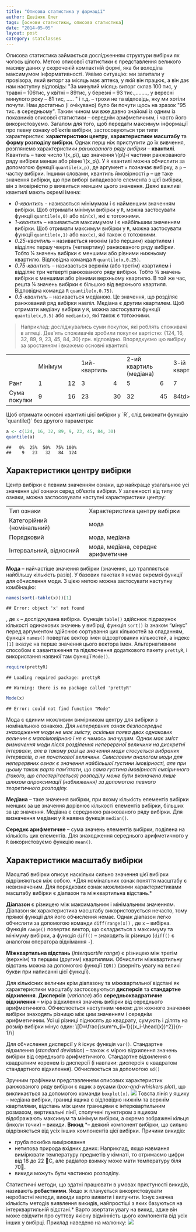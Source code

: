 ```yaml
---
title: "Описова статистика у фармації"
author: Девіняк Олег
tags: [основи статистики, описова статистика]
date: "2014-05-05"
layout: post
category: statclasses
--- 
```


Описова статистика займається дослідженням структури вибірки як чогось цілого. Метою описової статистики є представлення великого масиву даних у скороченій компактній формі, яка би володіла максимумом інформативності. Уявімо ситуацію: ми запитали у провізора, який виторг за місяць має аптека, у якій він працює, а він дає нам наступну відповідь: "За минулий місяць виторг склав 100 тис, у травні – 106тис, у квітні – 89тис, у березні – 93 тис.,........, у вересні минулого року – 81 тис, ..... " і т.д. – трохи не та відповідь, яку ми хотіли почути. Нам достатньо (і очікувано) було би почути щось на зразок "95 тис. в середньому". Таким чином ми вже давно знайомі із одним із показників описової статистики – середнім арифметичним, і часто його використовуємо. Загалом для того, щоб передати максимум інформації про певну ознаку об’єктів вибірки, застосовуються три типи характеристик: **характеристики центру**, **характеристики масштабу** та **форму розподілу вибірки**. Однак перш ніж приступити до їх вивчення, розглянемо характеристики *ранжованого ряду вибірки* – **квантилі**.
Квантиль – таке число \\(x\_p\\), що значення \\(p\\)-ї частини ранжованого ряду вибірки менше або рівне \\(x\_p\\). У `R` квантилі можна обчислити за допомогою функції `quantile(x,p)`, де аргумент `х` позначає вибірку, а `р` – частку вибірки. Іншими словами, квантиль ймовірності `р` – це таке значення вибірки, що при виборі випадкового елемента з цієї вибірки, він з імовірністю p виявиться меншим цього значення. Деякі важливі квантилі мають окремі імена:

- *0-квантиль* - називається мінімумом і є найменшим значенням вибірки. Щоб отримати мінімум вибірки у `R`, можна застосувати функції `quantile(x,0)` або `min(x)`, які є тотожними.
- *1-квантиль* – називається максимумом і є найбільшим значенням вибірки. Щоб отримати максимум вибірки у `R`, можна застосувати функції `quantile(x,1)` або `max(x)`, які також є тотожними.
- *0.25-квантиль* – називається нижнім (або першим) квартилем і відділяє першу чверть (четвертину) ранжованого ряду вибірки. Тобто ¼ значень вибірки є меншими або рівними нижньому квартилю. Відповідна команда `R` `quantile(x,0.25)`.
- *0.75-квантиль* – називається верхнім (або третім) квартилем і відділяє три четверті ранжованого ряду вибірки. Тобто ¾ значень вибірки є меншими або рівними верхньому квартилю. В той же час, решта ¼ значень вибірки є більшою від верхнього квартиля. Відповідна команда `R` `quantile(x,0.75)`.
- *0.5-квантиль* – називається медіаною. Це значення, що розділяє ранжований ряд вибірки навпіл. Медіана є другим квартилем. Щоб отримати медіану вибірки у `R`, можна застосувати функції `quantile(x,0.5)` або `median(x)`, які також є тотожними.

>Наприклад: досліджувались суми покупок, які роблять споживачі в аптеці. Дев'ять споживачів зробили покупки вартістю: \{124, 16, 32, 89, 9, 23, 45, 84, 30\} грн. відповідно. Впорядкуємо цю вибірку за зростанням і вкажемо основні квантилі: 

<table>
<tr><td></td><td>Мінімум</td><td></td><td>1ий-квартиль</td><td></td><td>2-ий квартиль (медіана)</td><td></td><td>3-ій квартиль</td><td></td><td>Максимум</td></tr>
<tr><td>Ранг</td><td>1</td><td>12</td><td>3</td><td>4</td><td>5</td><td>6</td><td>7</td><td>8</td><td>9</td></tr>
<tr><td>Сума покупки</td><td>9</td><td>16</td><td>23</td><td>30</td><td>32</td><td>45</td><td>84td><td>89</td><td>124</td></tr>
</table>
Щоб отримати основні квантилі цієї вибірки у `R`, слід виконати функцію  `quantile()` без другого параметра:


```r
a <- c(124, 16, 32, 89, 9, 23, 45, 84, 30)
quantile(a)
```

```
##   0%  25%  50%  75% 100% 
##    9   23   32   84  124
```


<h2>Характеристики центру вибірки</h2>
Центр вибірки є певним значенням ознаки, що найкраще узагальнює усі значення цієї ознаки серед об’єктів вибірки. У залежності від типу ознаки, можна застосовувати наступні характеристики центру:

<table>
<tr><td>Тип ознаки</td><td>Характеристика центру вибірки</td></tr>
<tr><td>Категорійний (номінальний)</td><td>мода</td></tr>
<tr><td>Порядковий</td><td>мода, медіана</td></tr>
<tr><td>Інтервальний, відносний</td><td>мода, медіана, середнє арифметичне</td></tr>
</table>

**Мода** – найчастіше значення вибірки (значення, що трапляється найбільшу кількість разів). У базових пакетах `R` немає окремої функції для обчислення моди. З цією метою можна застосувати наступну комбінацію: 


```r
names(sort(-table(x)))[1]
```

```
## Error: object 'x' not found
```


, де `х` – досліджувана вибірка. Функція `table()`  здійснює підрахунок кількості одинакових значень у вибірці, функція `sort()` із знаком “мінус" перед аргументом здійснює сортування цих кількостей за спаданням, функція `names()` повертає вектор імен відсортованих кількостей, а індекс `[1]` вказує на перше значення цього вектора імен.
Альтернативним способом є завантаження та підключення додаткового пакету `prettyR`, і використання наявної там функції `Mode()`.


```r
require(prettyR)
```

```
## Loading required package: prettyR
```

```
## Warning: there is no package called 'prettyR'
```

```r
Mode(x)
```

```
## Error: could not find function "Mode"
```


Мода є єдиним можливим вимірником центру для вибірки з номінальною ознакою. *Для неперервних ознак безпосереднє знаходження моди не має змісту, оскільки поява двох однакових величин є малоімовірною і не є чимось значущим. Однак має зміст визначення моди після розділення неперервної величини на дискретні інтервали, але в такому разі це значення моди стосується вибраних інтервалів, а не початкової величини. Смисловим аналогом моди для неперервних ознак є значення найбільшої густини імовірності, але при цьому також варто пам’ятати, що сама густина імовірності емпіричного (такого, що спостерігається) розподілу може бути визначена лише шляхом апроксимації (наближення) за допомогою певного теоретичного розподілу.*

**Медіана** – таке значення вибірки, при якому кількість елементів вибірки менших за це значення дорівнює кількості елементів вибірки, більших за це значення. Медіана є серединою ранжованого ряду вибірки. Для визначення медіани у `R` наявна функція `median()`.

**Середнє арифметичне** – сума значень елементів вибірки, поділена на кількість цих елементів. Для знаходження середнього арифметичного у `R` використовуємо функцію `mean()`.

<h2>Характеристики масштабу вибірки</h2>
Масштаб вибірки описує наскільки сильно значення цієї вибірки відрізняються між собою. *Для номінальних ознак поняття масштабу є невизначеним. Для порядкових ознак можливими характеристиками масштабу вибірки є діапазон та міжквартильна відстань.*

**Діапазон** є різницею між максимальним і мінімальним значенням. Діапазон як характеристика масштабу використовується нечасто, тому прямої функції для його обчислення немає. Однак діапазон легко обчислити за допомогою команди `diff(range(x))` , де `х` – вибірка. Функція `range()` повертає вектор, що складається з максимуму та мінімуму вибірки, а функція `diff()` – знаходить іх різницю (`diff()` є аналогом оператора віднімання `-`).

**Міжквартильна відстань** (*interquartile range*) є різницею між третім (верхнім) та першим (другим) квартилями. Обчислити міжквартильну відстань можна за допомогою функції `IQR()` (зверніть увагу на великі букви при написанні цієї функції).

Для кількісних величин крім діапазону та міжквартильної відстані як характеристики масштабу застосовуються **дисперсія** та **стандартне відхилення**.
**Дисперсія** (*variance*) або **середньоквадратичне відхилення** – міра відхилення значень вибірки від середнього арифметичного. Обчислюється наступним чином: для кожного значення вибірки знаходять різницю між цим значенням і середнім арифметичним. Усі ці різниці підносять до квадрату, сумують і ділять на розмір вибірки мінус один:
\\[D=\frac{\sum^n_{i=1}{(x_i-\head{x})^2}}{n-1}\\]

Для обчислення дисперсії у `R` існує функція `var()`.
Стандартне відхилення (*standard deviation*) – також є мірою відхилення значень вибірки від середнього арифметичного. Стандартне відхилення є квадратним коренем із дисперсії (і навпаки: дисперсія є квадратом стандартного відхилення). Обчислюється за допомогою `sd()`

Зручним графічним представленням описових характеристик ранжованого ряду вибірки є ящик з вусами (*box-and-whiskers plot*), що викликається за допомогою команди `boxplot(x)`.
<img src="http://stat.org.ua/figures/boxplot.png">
Товста лінія у ящику – медіана вибірки, границі ящика є відповідно нижнім та верхнім квартилями, відстань між цими границями є інтерквартильним розмахом, вертикальні лінії, сполучені пунктиром з ящиком відображають максимум та мінімум вибірки, а окремо зображені кільця (інколи точки) – викиди.
**Викид** *– деякий компонент вибірки, що сильно відрізняється від усіх інших компонентів цієї вибірки. 
Причини викидів:

- груба похибка вимірювання
- нетипова природа вхідних даних: Наприклад, якщо навмання вимірювати температуру предметів у кімнаті, то отримаємо цифри від 18 до 22 С, але радіатор взимку може мати температуру біля 70.
- викиди можуть бути частиною розподілу. 

Статистичні методи, що здатні працювати в умовах пристуності викидів, називають **робастними**. Якщо ж планується використовувати неробастні методи, викиди варто виявити і вилучити. Існує значна кількість методів виявлення викидів, найпростіші з яких базуються на інтерквартильній відстані.*
Варто звертати увагу на викид, адже він може свідчити про суттєву якісну відмінність цього компонента від усіх інших у вибірці. Приклад наведено на малюнку:
<img src="http://stat.org.ua/figures/xkcd-outlier.png">
